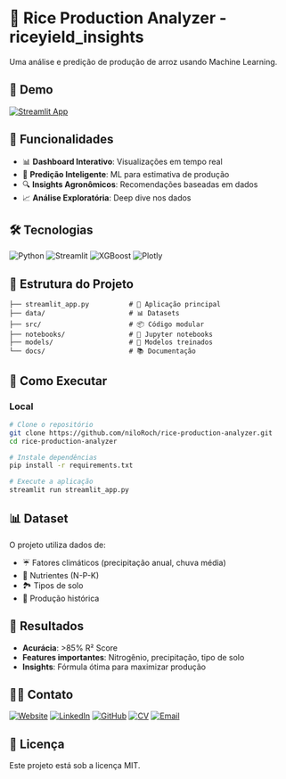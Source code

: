 # 🌾 Rice Production Analyzer - riceyield_insights

Uma análise e predição de produção de arroz usando Machine Learning.

## 🚀 Demo
[![Streamlit App](https://static.streamlit.io/badges/streamlit_badge_black_white.svg)](https://rice-app-analyzer.streamlit.app/)

## 🎯 Funcionalidades

- 📊 **Dashboard Interativo**: Visualizações em tempo real
- 🤖 **Predição Inteligente**: ML para estimativa de produção
- 🔍 **Insights Agronômicos**: Recomendações baseadas em dados
- 📈 **Análise Exploratória**: Deep dive nos dados

## 🛠️ Tecnologias

![Python](https://img.shields.io/badge/Python-3.9+-blue?logo=python&logoColor=white)
![Streamlit](https://img.shields.io/badge/Streamlit-1.28+-red?logo=streamlit&logoColor=white)
![XGBoost](https://img.shields.io/badge/XGBoost-ML-green)
![Plotly](https://img.shields.io/badge/Plotly-Interactive-blue)

## 📁 Estrutura do Projeto

```
├── streamlit_app.py          # 🎯 Aplicação principal
├── data/                     # 📊 Datasets
├── src/                      # 📦 Código modular
├── notebooks/                # 📓 Jupyter notebooks
├── models/                   # 🤖 Modelos treinados
└── docs/                     # 📚 Documentação
```

## 🚀 Como Executar

### Local
```bash
# Clone o repositório
git clone https://github.com/niloRoch/rice-production-analyzer.git
cd rice-production-analyzer

# Instale dependências
pip install -r requirements.txt

# Execute a aplicação
streamlit run streamlit_app.py
```

## 📊 Dataset

O projeto utiliza dados de:
- ☔ Fatores climáticos (precipitação anual, chuva média)
- 🌱 Nutrientes (N-P-K)
- 🏞️ Tipos de solo
- 🌾 Produção histórica

## 🎯 Resultados

- **Acurácia**: >85% R² Score
- **Features importantes**: Nitrogênio, precipitação, tipo de solo
- **Insights**: Fórmula ótima para maximizar produção

## 👨‍💻 Contato

[![Website](https://img.shields.io/badge/Website-4c1d95?style=for-the-badge&logo=firefox&logoColor=a855f7)](https://www.nilorocha.tech)
[![LinkedIn](https://img.shields.io/badge/LinkedIn-0077B5?style=for-the-badge&logo=linkedin&logoColor=white)](https://www.linkedin.com/in/nilo-rocha-)
[![GitHub](https://img.shields.io/badge/GitHub-100000?style=for-the-badge&logo=github&logoColor=white)](https://github.com/niloRoch)
[![CV](https://img.shields.io/badge/Bold-312e81?style=for-the-badge&logo=readthedocs&logoColor=8b5cf6)](https://bold.pro/my/nilo-rocha)
[![Email](https://img.shields.io/badge/Gmail-D14836?style=for-the-badge&logo=gmail&logoColor=white)](mailto:nilo.roch4@gmail.com)

## 📄 Licença
Este projeto está sob a licença MIT. 





